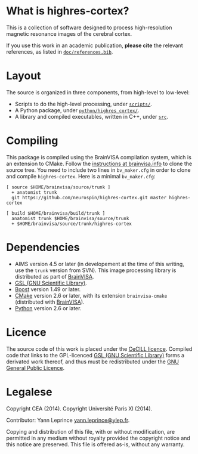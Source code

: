 # What is highres-cortex?

This is a collection of software designed to process high-resolution magnetic resonance images of the cerebral cortex.

If you use this work in an academic publication, **please cite** the relevant references, as listed in [`doc/references.bib`](doc/references.bib).


# Layout

The source is organized in three components, from high-level to low-level:

  - Scripts to do the high-level processing, under [`scripts/`](scripts/).
  - A Python package, under [`python/highres_cortex/`](python/highres_cortex/).
  - A library and compiled executables, written in C++, under [`src`](src/).


# Compiling

This package is compiled using the BrainVISA compilation system, which is an extension to CMake. Follow the [instructions at brainvisa.info](http://brainvisa.info/repository.html#use_brainvisa_sources) to clone the source tree. You need to include two lines in `bv_maker.cfg` in order to clone and compile `highres-cortex`. Here is a minimal `bv_maker.cfg`:

    [ source $HOME/brainvisa/source/trunk ]
      + anatomist trunk
      git https://github.com/neurospin/highres-cortex.git master highres-cortex

    [ build $HOME/brainvisa/build/trunk ]
      anatomist trunk $HOME/brainvisa/source/trunk
      + $HOME/brainvisa/source/trunk/highres-cortex


# Dependencies

  - AIMS version 4.5 or later (in developement at the time of this writing, use the `trunk` version from SVN). This image processing library is distributed as part of [BrainVISA](http://brainvisa.info/).
  - [GSL (GNU Scientific Library)](http://www.gnu.org/software/gsl/).
  - [Boost](http://www.boost.org/) version 1.49 or later.
  - [CMake](http://www.cmake.org/) version 2.6 or later, with its extension `brainvisa-cmake` (distributed with [BrainVISA](http://brainvisa.info/)).
  - [Python](https://www.python.org/) version 2.6 or later.


# Licence

The source code of this work is placed under the [CeCILL licence](LICENCE.CeCILL.txt). Compiled code that links to the GPL-licenced [GSL (GNU Scientific Library)](http://www.gnu.org/software/gsl/) forms a derivated work thereof, and thus must be redistributed under the [GNU General Public Licence](LICENCE.GPLv3.txt).


# Legalese

Copyright CEA (2014).
Copyright Université Paris XI (2014).

Contributor: Yann Leprince <yann.leprince@ylep.fr>.

Copying and distribution of this file, with or without modification, are permitted in any medium without royalty provided the copyright notice and this notice are preserved. This file is offered as-is, without any warranty.
